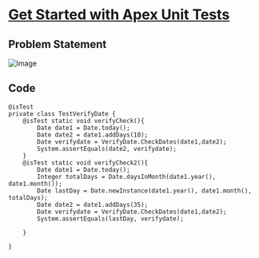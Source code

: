 # [ Get Started with Apex Unit Tests](https://trailhead.salesforce.com/content/learn/modules/apex_testing/apex_testing_intro?trailmix_creator_id=trailblazerconnect&trailmix_slug=salesforce-developer-catalyst)

## Problem Statement

![Image](https://github.com/DeependraParichha1004/Trailhead-Solutions/blob/main/Img/apex_testing_1.PNG)

## Code

```
@isTest
private class TestVerifyDate {
    @isTest static void verifyCheck(){
        Date date1 = Date.today();
        Date date2 = date1.addDays(10);
        Date verifydate = VerifyDate.CheckDates(date1,date2);
        System.assertEquals(date2, verifydate);
    }
    @isTest static void verifyCheck2(){
        Date date1 = Date.today();
        Integer totalDays = Date.daysInMonth(date1.year(), date1.month());
		Date lastDay = Date.newInstance(date1.year(), date1.month(), totalDays);
        Date date2 = date1.addDays(35);
        Date verifydate = VerifyDate.CheckDates(date1,date2);
        System.assertEquals(lastDay, verifydate);

    }
    
}


